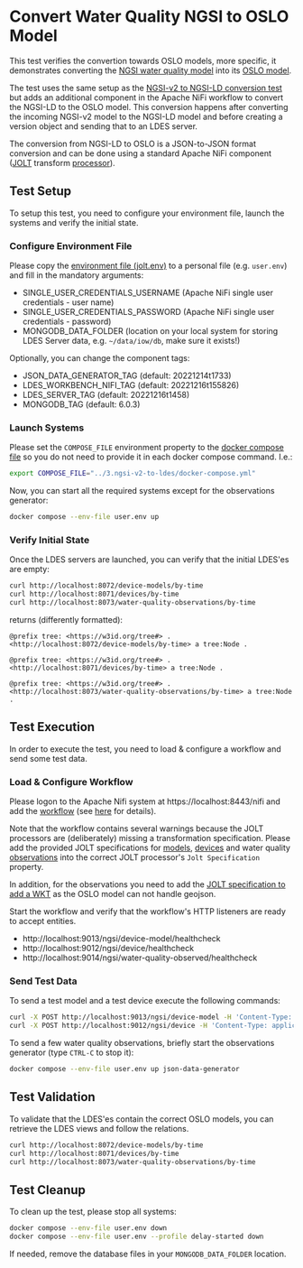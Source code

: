 # Convert Water Quality NGSI to OSLO Model

This test verifies the convertion towards OSLO models, more specific, it demonstrates converting the [NGSI water quality model](https://github.com/smart-data-models/dataModel.WaterQuality) into its [OSLO model](https://data.vlaanderen.be/standaarden/standaard-in-ontwikkeling/vocabularium-en-applicatieprofiel-oslo-waterkwaliteit.html).

The test uses the same setup as the [NGSI-v2 to NGSI-LD conversion test](../3.ngsi-v2-to-ldes/README.md) but adds an additional component in the Apache NiFi workflow to convert the NGSI-LD to the OSLO model. This conversion happens after converting the incoming NGSI-v2 model to the NGSI-LD model and before creating a version object and sending that to an LDES server.

The conversion from NGSI-LD to OSLO is a JSON-to-JSON format conversion and can be done using a standard Apache NiFi component ([JOLT](https://jolt-demo.appspot.com/#inception) transform [processor](https://nifi.apache.org/docs/nifi-docs/components/org.apache.nifi/nifi-standard-nar/1.17.0/org.apache.nifi.processors.standard.JoltTransformJSON/index.html)).


## Test Setup
To setup this test, you need to configure your environment file, launch the systems and verify the initial state.

### Configure Environment File
Please copy the [environment file (jolt.env)](./jolt.env) to a personal file (e.g. `user.env`) and fill in the mandatory arguments:

* SINGLE_USER_CREDENTIALS_USERNAME (Apache NiFi single user credentials - user name)
* SINGLE_USER_CREDENTIALS_PASSWORD (Apache NiFi single user credentials - password)
* MONGODB_DATA_FOLDER (location on your local system for storing LDES Server data, e.g. `~/data/iow/db`, make sure it exists!)

Optionally, you can change the component tags:

* JSON_DATA_GENERATOR_TAG (default: 20221214t1733)
* LDES_WORKBENCH_NIFI_TAG (default: 20221216t155826)
* LDES_SERVER_TAG (default: 20221216t1458)
* MONGODB_TAG (default: 6.0.3)

### Launch Systems
Please set the `COMPOSE_FILE` environment property to the [docker compose file](../3.ngsi-v2-to-ldes/docker-compose.yml) so you do not need to provide it in each docker compose command. I.e.:
```bash
export COMPOSE_FILE="../3.ngsi-v2-to-ldes/docker-compose.yml"
```
Now, you can start all the required systems except for the observations generator:
```bash
docker compose --env-file user.env up
```

### Verify Initial State
Once the LDES servers are launched, you can verify that the initial LDES'es are empty:
```bash
curl http://localhost:8072/device-models/by-time
curl http://localhost:8071/devices/by-time
curl http://localhost:8073/water-quality-observations/by-time
```
returns (differently formatted):
```
@prefix tree: <https://w3id.org/tree#> .
<http://localhost:8072/device-models/by-time> a tree:Node .

@prefix tree: <https://w3id.org/tree#> .
<http://localhost:8071/devices/by-time> a tree:Node .

@prefix tree: <https://w3id.org/tree#> .
<http://localhost:8073/water-quality-observations/by-time> a tree:Node .
```

## Test Execution
In order to execute the test, you need to load & configure a workflow and send some test data.

### Load & Configure Workflow
Please logon to the Apache Nifi system at https://localhost:8443/nifi and add the [workflow](./nifi-workflow.json) (see [here](../../../support/context/workflow/README.md#creating-a-workflow) for details).

Note that the workflow contains several warnings because the JOLT processors are (deliberately) missing a transformation specification. Please add the provided JOLT specifications for [models](./data/transforms/device-model.jolt-transform.json), [devices](./data/transforms/device.jolt-transform.json) and water quality [observations](./data/transforms/wqo.jolt-transform.json) into the correct JOLT processor's `Jolt Specification` property.

In addition, for the observations you need to add the [JOLT specification to add a WKT](./data/transforms/asWkt.jolt-transform.json) as the OSLO model can not handle geojson.

Start the workflow and verify that the workflow's HTTP listeners are ready to accept entities.
* http://localhost:9013/ngsi/device-model/healthcheck
* http://localhost:9012/ngsi/device/healthcheck
* http://localhost:9014/ngsi/water-quality-observed/healthcheck

### Send Test Data
To send a test model and a test device execute the following commands:
```bash
curl -X POST http://localhost:9013/ngsi/device-model -H 'Content-Type: application/json' -d '@data/device-model.json' 
curl -X POST http://localhost:9012/ngsi/device -H 'Content-Type: application/json' -d '@data/device.json' 
```

To send a few water quality observations, briefly start the observations generator (type `CTRL-C` to stop it):
```bash
docker compose --env-file user.env up json-data-generator
```

## Test Validation
To validate that the LDES'es contain the correct OSLO models, you can retrieve the LDES views and follow the relations.
```bash
curl http://localhost:8072/device-models/by-time
curl http://localhost:8071/devices/by-time
curl http://localhost:8073/water-quality-observations/by-time
```

## Test Cleanup
To clean up the test, please stop all systems:
```bash
docker compose --env-file user.env down
docker compose --env-file user.env --profile delay-started down
```

If needed, remove the database files in your `MONGODB_DATA_FOLDER` location.
